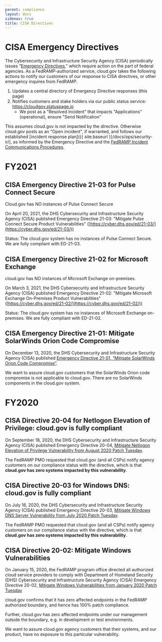 ```yaml
---
parent: compliance
layout: docs
sidenav: true
title: CISA Directives
---
```


# CISA Emergency Directives

The Cybersecurity and Infrastructure Security Agency (CISA) periodically issues “[Emergency Directives](https://cyber.dhs.gov/directives/),” which require action on the part of federal agencies.
As a FedRAMP-authorized service, cloud.gov takes the following actions to notify our customers of our response to CISA directives, or other emergency inquires from FedRAMP.

1. Updates a central directory of Emergency Directive responses (this page)
2. Notifies customers and stake holders via our public status service: https://cloudgov.statuspage.io
    * We post as a "Resolved Incident" that impacts "Applications" (operational), ensure "Send Notification"

This assumes cloud.gov is not impacted by the directive. Otherwise cloud.gov posts as an "Open incident", if warranted, and follows our established [incident response plan]({{ site.baseurl }}/docs/ops/security-ir/), as informed by the Emergency Directive and the [FedRAMP Incident Communications Procedures](https://www.fedramp.gov/assets/resources/documents/CSP_Incident_Communications_Procedures.pdf).

# FY2021

## CISA Emergency Directive 21-03 for Pulse Connect Secure

Cloud.gov has NO instances of Pulse Connect Secure

On April 20, 2021, the DHS Cybersecurity and Infrastructure Security Agency 
(CISA) published Emergency Directive 21-03: "Mitigate Pulse Connect Secure Product Vulnerabilities" 
([https://cyber.dhs.gov/ed/21-03/](https://cyber.dhs.gov/ed/21-03/))

Status: The cloud.gov system has no instances of Pulse Connect Secure. We are fully compliant with ED-21-03.

## CISA Emergency Directive 21-02 for Microsoft Exchange

cloud.gov has NO instances of Microsoft Exchange on-premises.

On March 3, 2021, the DHS Cybersecurity and Infrastructure Security Agency 
(CISA) published Emergency Directive 21-02: "Mitigate Microsoft Exchange On-Premises Product Vulnerabilities" 
([https://cyber.dhs.gov/ed/21-02/](https://cyber.dhs.gov/ed/21-02/))


Status: The cloud.gov system has no instances of Microsoft Exchange on-premises. We are fully compliant with ED-21-02.

## CISA Emergency Directive 21-01: Mitigate SolarWinds Orion Code Compromise

On December 13, 2020, the DHS Cybersecurity and Infrastructure Security Agency (CISA) published [Emergency Directive 21-01, “Mitigate SolarWinds Orion Code Compromise”](https://cyber.dhs.gov/ed/21-01/).

We want to assure cloud.gov customers that the SolarWinds Orion code compromise is not applicable to cloud.gov. There are no SolarWinds components in the cloud.gov system.

# FY2020

## CISA Directive 20-04 for Netlogon Elevation of Privilege: cloud.gov is fully compliant

On September 18, 2020, the DHS Cybersecurity and Infrastructure Security Agency (CISA) published Emergency Directive 20-04, [Mitigate Netlogon Elevation of Privilege Vulnerability from August 2020 Patch Tuesday](https://cyber.dhs.gov/ed/20-04/).

The FedRAMP PMO requested that cloud.gov (and all CSPs) notify agency customers on our compliance status with the directive, which is that **cloud.gov has zero systems impacted by this vulnerability**.

## CISA Directive 20-03 for Windows DNS: cloud.gov is fully compliant

On July 16, 2020, the DHS Cybersecurity and Infrastructure Security Agency (CISA) published Emergency Directive 20-03, [Mitigate Windows DNS Server Vulnerability from July 2020 Patch Tuesday](https://cyber.dhs.gov/ed/20-03/).

The FedRAMP PMO requested that cloud.gov (and all CSPs) notify agency customers on our compliance status with the directive, which is that **cloud.gov has zero systems impacted by this vulnerability**.

## CISA Directive 20-02: Mitigate Windows Vulnerabilities

On January 15, 2020, the FedRAMP program office directed all authorized cloud service providers to comply with Department of Homeland Security (DHS) Cybersecurity and Infrastructure Security Agency (CISA) Emergency Directive 20-02, [Mitigate Windows Vulnerabilities from January 2020 Patch Tuesday](https://cyber.dhs.gov/ed/20-02/)

cloud.gov confirms that it has zero affected endpoints in the FedRAMP authorized boundary, and hence has 100% patch compliance.

Further, cloud.gov has zero affected endpoints under our management outside the boundary, e.g. in development or test environments.

We want to assure cloud.gov agency customers that their systems, and our product, have no exposure to this particular vulnerability.